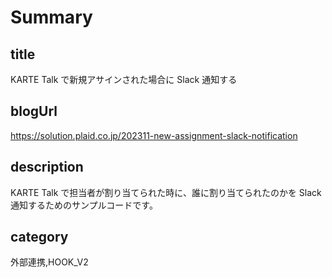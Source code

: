 # Summary

## title

KARTE Talk で新規アサインされた場合に Slack 通知する

## blogUrl

https://solution.plaid.co.jp/202311-new-assignment-slack-notification

## description

KARTE Talk で担当者が割り当てられた時に、誰に割り当てられたのかを Slack 通知するためのサンプルコードです。

## category

外部連携,HOOK_V2

